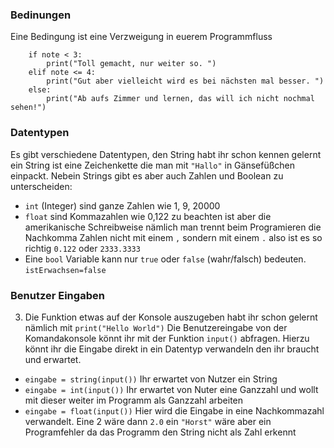 ### Bedinungen 
Eine Bedingung ist eine Verzweigung in euerem Programmfluss
```
    if note < 3:
        print("Toll gemacht, nur weiter so. ")
    elif note <= 4:
        print("Gut aber vielleicht wird es bei nächsten mal besser. ")
    else:
        print("Ab aufs Zimmer und lernen, das will ich nicht nochmal sehen!")
```
### Datentypen
Es gibt verschiedene Datentypen, den String habt ihr schon kennen gelernt ein String ist eine Zeichenkette die man mit `"Hallo"` in Gänsefüßchen einpackt. Nebein Strings gibt es aber auch Zahlen und Boolean zu unterscheiden:
* `int` (Integer) sind ganze Zahlen wie 1, 9, 20000
* `float` sind Kommazahlen wie 0,122 zu beachten ist aber die amerikanische Schreibweise nämlich man trennt beim Programieren die Nachkomma Zahlen nicht mit einem `,` sondern  mit einem `.` also ist es so richtig `0.122` oder `2333.3333`
* Eine `bool` Variable kann nur `true` oder `false` (wahr/falsch) bedeuten. `istErwachsen=false`

### Benutzer Eingaben
3. Die Funktion etwas auf der Konsole auszugeben habt ihr schon gelernt nämlich mit `print("Hello World")` Die Benutzereingabe von der Komandakonsole könnt ihr mit der Funktion `input()` abfragen. Hierzu könnt ihr die Eingabe direkt in ein Datentyp verwandeln den ihr braucht und erwartet.
* `eingabe = string(input())` Ihr erwartet von Nutzer ein String
* `eingabe = int(input())` Ihr erwartet von Nuter eine Ganzzahl und wollt mit dieser weiter im Programm als Ganzzahl arbeiten
* `eingabe = float(input())` Hier wird die Eingabe in eine Nachkommazahl verwandelt. Eine 2 wäre dann `2.0` ein `"Horst"` wäre aber ein Programfehler da das Programm den String nicht als Zahl erkennt

